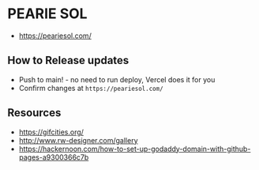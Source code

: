 # PEARIE SOL

- https://peariesol.com/

## How to Release updates

- Push to main! - no need to run deploy, Vercel does it for you
- Confirm changes at `https://peariesol.com/`

<!-- custom domain: peariesol.com -->
<!-- enforce https -->

## Resources

- https://gifcities.org/
- http://www.rw-designer.com/gallery
- https://hackernoon.com/how-to-set-up-godaddy-domain-with-github-pages-a9300366c7b
